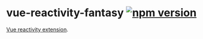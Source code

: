 # vue-reactivity-fantasy [![npm version](https://badge.fury.io/js/vue-reactivity-fantasy.svg)](http://badge.fury.io/js/vue-reactivity-fantasy)

[Vue reactivity extension](https://github.com/nooooooom/vue-reactivity-fantasy/tree/main/src/core).
